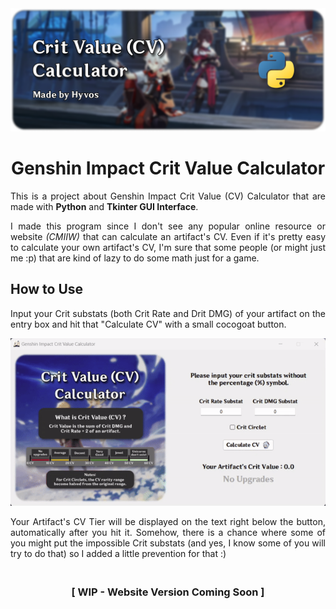 <a href="https://github.com/hyvos07/cv-calculator" align="center">
    <img src="src/banner.png">
</a>

<br>

<h1 align="center"> Genshin Impact Crit Value Calculator </h1>

<p align="justify">This is a project about Genshin Impact Crit Value (CV) Calculator that are made with <b>Python</b> and <b>Tkinter GUI Interface</b>.</p>

<p align="justify">I made this program since I don't see any popular online resource or website <i>(CMIIW)</i> that can calculate an artifact's CV. Even if it's pretty easy to calculate your own artifact's CV, I'm sure that some people (or might just me :p) that are kind of lazy to do some math just for a game.</p>


## How to Use
<p align="justify">
    Input your Crit substats (both Crit Rate and Drit DMG) of your artifact on the entry box and hit that "Calculate CV" with a small cocogoat button.<br>
</p>

![alt text](src/demo.gif)

<p align="justify">
    Your Artifact's CV Tier will be displayed on the text right below the button, automatically after you hit it. Somehow, there is a chance where some of you might put the impossible Crit substats (and yes, I know some of you will try to do that) so I added a little prevention for that :&#41;
</p>

<h3 align="center">
    <br>
    [ WIP - Website Version Coming Soon ]
</h3>

